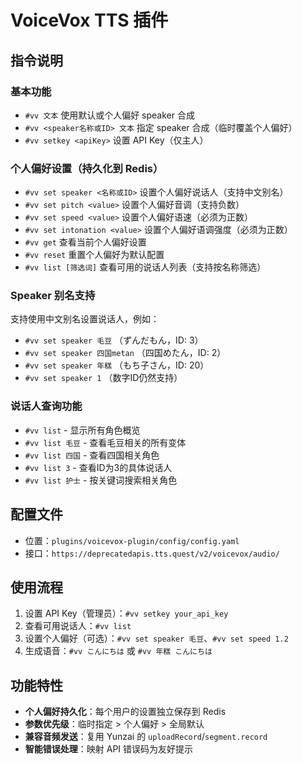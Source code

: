 # VoiceVox TTS 插件

## 指令说明

### 基本功能
- `#vv 文本` 使用默认或个人偏好 speaker 合成
- `#vv <speaker名称或ID> 文本` 指定 speaker 合成（临时覆盖个人偏好）
- `#vv setkey <apiKey>` 设置 API Key（仅主人）

### 个人偏好设置（持久化到 Redis）
- `#vv set speaker <名称或ID>` 设置个人偏好说话人（支持中文别名）
- `#vv set pitch <value>` 设置个人偏好音调（支持负数）
- `#vv set speed <value>` 设置个人偏好语速（必须为正数）
- `#vv set intonation <value>` 设置个人偏好语调强度（必须为正数）
- `#vv get` 查看当前个人偏好设置
- `#vv reset` 重置个人偏好为默认配置
- `#vv list [筛选词]` 查看可用的说话人列表（支持按名称筛选）

### Speaker 别名支持
支持使用中文别名设置说话人，例如：
- `#vv set speaker 毛豆` （ずんだもん，ID: 3）
- `#vv set speaker 四国metan` （四国めたん，ID: 2）
- `#vv set speaker 年糕` （もち子さん，ID: 20）
- `#vv set speaker 1` （数字ID仍然支持）

### 说话人查询功能
- `#vv list` - 显示所有角色概览
- `#vv list 毛豆` - 查看毛豆相关的所有变体
- `#vv list 四国` - 查看四国相关角色
- `#vv list 3` - 查看ID为3的具体说话人
- `#vv list 护士` - 按关键词搜索相关角色

## 配置文件
- 位置：`plugins/voicevox-plugin/config/config.yaml`
- 接口：`https://deprecatedapis.tts.quest/v2/voicevox/audio/`

## 使用流程
1. 设置 API Key（管理员）：`#vv setkey your_api_key`
2. 查看可用说话人：`#vv list`
3. 设置个人偏好（可选）：`#vv set speaker 毛豆`、`#vv set speed 1.2`
4. 生成语音：`#vv こんにちは` 或 `#vv 年糕 こんにちは`

## 功能特性
- **个人偏好持久化**：每个用户的设置独立保存到 Redis
- **参数优先级**：临时指定 > 个人偏好 > 全局默认
- **兼容音频发送**：复用 Yunzai 的 `uploadRecord`/`segment.record`
- **智能错误处理**：映射 API 错误码为友好提示
